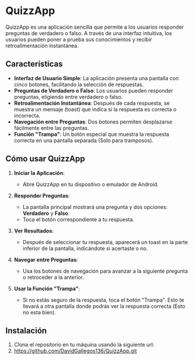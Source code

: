 # QuizzApp

QuizzApp es una aplicación sencilla que permite a los usuarios responder preguntas de verdadero o falso. A través de una interfaz intuitiva, los usuarios pueden poner a prueba sus conocimientos y recibir retroalimentación instantánea.

## Características

- **Interfaz de Usuario Simple**: La aplicación presenta una pantalla con cinco botones, facilitando la selección de respuestas.
- **Preguntas de Verdadero o Falso**: Los usuarios pueden responder preguntas, eligiendo entre verdadero o falso.
- **Retroalimentación Instantánea**: Después de cada respuesta, se muestra un mensaje (toast) que indica si la respuesta es correcta o incorrecta.
- **Navegación entre Preguntas**: Dos botones permiten desplazarse fácilmente entre las preguntas.
- **Función "Trampa"**: Un botón especial que muestra la respuesta correcta en una pantalla separada (Solo para tramposos).

## Cómo usar QuizzApp

1. **Iniciar la Aplicación**:
   - Abre QuizzApp en tu dispositivo o emulador de Android.

2. **Responder Preguntas**:
   - La pantalla principal mostrará una pregunta y dos opciones: **Verdadero** y **Falso**.
   - Toca el botón correspondiente a tu respuesta.

3. **Ver Resultados**:
   - Después de seleccionar tu respuesta, aparecerá un toast en la parte inferior de la pantalla, indicándote si acertaste o no.

4. **Navegar entre Preguntas**:
   - Usa los botones de navegación para avanzar a la siguiente pregunta o retroceder a la anterior.

5. **Usar la Función "Trampa"**:
   - Si no estás seguro de la respuesta, toca el botón "Trampa". Esto te llevará a otra pantalla donde podrás ver la respuesta correcta (Esto no esta bien).


## Instalación

1. Clona el repositorio en tu máquina usando la siguiente url:
2. https://github.com/DavidGallegos136/QuizzApp.git

